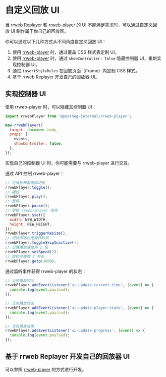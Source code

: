 # 自定义回放 UI

当 rrweb Replayer 和 [rrweb-player](../../packages/rrweb-player/) 的 UI 不能满足需求时，可以通过自定义回放 UI 制作属于你自己的回放器。

你可以通过以下几种方式从不同角度自定义回放 UI：

1. 使用 [rrweb-player](../../packages/rrweb-player/) 时，通过覆盖 CSS 样式表定制 UI。
2. 使用 [rrweb-player](../../packages/rrweb-player/) 时，通过 `showController: false` 隐藏控制器 UI，重新实现控制器 UI。
3. 通过 `insertStyleRules` 在回放页面（iframe）内定制 CSS 样式。
4. 基于 rrweb Replayer 开发自己的回放器 UI。

## 实现控制器 UI

使用 rrweb-player 时，可以隐藏其控制器 UI：

```js
import rrwebPlayer from '@posthog-internal/rrweb-player';

new rrwebPlayer({
  target: document.body,
  props: {
    events,
    showController: false,
  },
});
```

实现自己的控制器 UI 时，你可能需要与 rrweb-player 进行交互。

通过 API 控制 rrweb-player：

```js
// 在播放和暂停间切换
rrwebPlayer.toggle();
// 播放
rrwebPlayer.play();
// 暂停
rrwebPlayer.pause();
// 更新 rrweb-player 宽高
rrwebPlayer.$set({
  width: NEW_WIDTH,
  height: NEW_HEIGHT,
});
rrwebPlayer.triggerResize();
// 切换否跳过无操作时间
rrwebPlayer.toggleSkipInactive();
// 设置播放速度为 2 倍
rrwebPlayer.setSpeed(2);
// 跳转至播放 3 秒处
rrwebPlayer.goto(3000);
```

通过监听事件获得 rrweb-player 的状态：

```js
// 当前播放时间
rrwebPlayer.addEventListener('ui-update-current-time', (event) => {
  console.log(event.payload);
});

// 当前播放状态
rrwebPlayer.addEventListener('ui-update-player-state', (event) => {
  console.log(event.payload);
});

// 当前播放进度
rrwebPlayer.addEventListener('ui-update-progress', (event) => {
  console.log(event.payload);
});
```

## 基于 rrweb Replayer 开发自己的回放器 UI

可以参照 [rrweb-player](https://github.com/rrweb-io/rrweb/tree/master/packages/rrweb-player/) 的方式进行开发。
